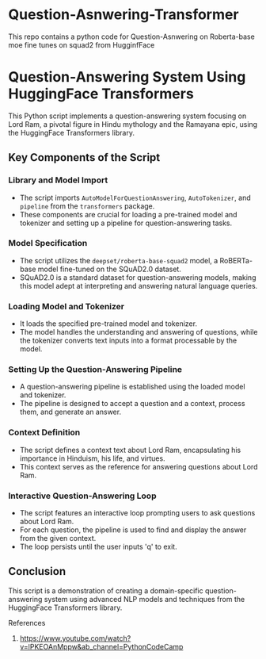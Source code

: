 # Question-Asnwering-Transformer
This repo contains a python code for Question-Asnwering on Roberta-base moe fine tunes on squad2 from HugginfFace


# Question-Answering System Using HuggingFace Transformers

This Python script implements a question-answering system focusing on Lord Ram, a pivotal figure in Hindu mythology and the Ramayana epic, using the HuggingFace Transformers library.

## Key Components of the Script

### Library and Model Import

- The script imports `AutoModelForQuestionAnswering`, `AutoTokenizer`, and `pipeline` from the `transformers` package.
- These components are crucial for loading a pre-trained model and tokenizer and setting up a pipeline for question-answering tasks.

### Model Specification

- The script utilizes the `deepset/roberta-base-squad2` model, a RoBERTa-base model fine-tuned on the SQuAD2.0 dataset.
- SQuAD2.0 is a standard dataset for question-answering models, making this model adept at interpreting and answering natural language queries.

### Loading Model and Tokenizer

- It loads the specified pre-trained model and tokenizer.
- The model handles the understanding and answering of questions, while the tokenizer converts text inputs into a format processable by the model.

### Setting Up the Question-Answering Pipeline

- A question-answering pipeline is established using the loaded model and tokenizer.
- The pipeline is designed to accept a question and a context, process them, and generate an answer.

### Context Definition

- The script defines a context text about Lord Ram, encapsulating his importance in Hinduism, his life, and virtues.
- This context serves as the reference for answering questions about Lord Ram.

### Interactive Question-Answering Loop

- The script features an interactive loop prompting users to ask questions about Lord Ram.
- For each question, the pipeline is used to find and display the answer from the given context.
- The loop persists until the user inputs 'q' to exit.

## Conclusion

This script is a demonstration of creating a domain-specific question-answering system using advanced NLP models and techniques from the HuggingFace Transformers library.


References

1. https://www.youtube.com/watch?v=lPKEOAnMppw&ab_channel=PythonCodeCamp
